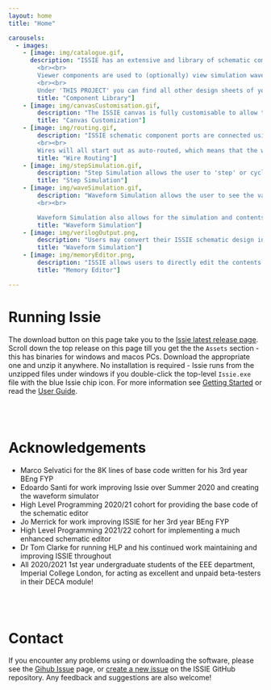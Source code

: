 ```yaml
---
layout: home
title: "Home" 

carousels:
  - images:
    - [image: img/catalogue.gif, 
      description: "ISSIE has an extensive and library of schematic components available in the 'Catalogue' menu. Components include low-level gates, flipflops, and multiplexers, as well as larger blocks: RAMs, ROMs, n-bit registers and adders. The lack of HDL-based combinational logic is currently filled by special components: Bus Select (extracts a bit-field), Bus Compare (decodes a min-term of a bus). More complex functions can quickly be constructed as sub-sheets and then used as any other component.
        <br><br>
        Viewer components are used to (optionally) view simulation waveforms of nodes on sub-sheets. Wire label components allow any number of nodes on one design sheet to be connected without visible wires.
        <br><br> 
        Under 'THIS PROJECT' you can find all other design sheets of your project as custom components which can be added to your current sheet and replicate the sheet logic.", 
        title: "Component Library"]
    - [image: img/canvasCustomisation.gif, 
        description: "The ISSIE canvas is fully customisable to allow the creation of readable and good-looking schematics. <b>Specifically:</b> <br><br> (a) Rotate, flip and Move all symbols <br> (b) Change and move around the symbols' labels <br> (c) Manually route wires as you like <br> (d) Auto-align elements <br> (e) Select the wire type you desire (radiussed, jump or modern wires)", 
        title: "Canvas Customization"]
    - [image: img/routing.gif, 
        description: "ISSIE schematic component ports are connected using drag-and-drop: each connection represents a wire or bus. ISSIE has two methods of routing wires: <b>auto-routing</b> and <b>manual-routing</b>. 
        <br><br>
        Wires will all start out as auto-routed, which means that the wire’s path is created automatically by the program. This path will update when moving any connected components. ISSIE also allows for manual routing, where the user may manipulate segments of the wire as desired to make the circuit more readable. Much care has been put into a user interface for routing which *just works* quickly with no learning curve.", 
        title: "Wire Routing"]
    - [image: img/stepSimulation.gif, 
        description: "Step Simulation allows the user to 'step' or cycle through each clock tick, and view the current design sheet's Output and Viewer component information. It also allows users to view how the state changes in stateful components such as RAM.", 
        title: "Step Simulation"]
    - [image: img/waveSimulation.gif, 
        description: "Waveform Simulation allows the user to see the values in each selected set of connected wires (net) over time as a waveform. The waveform simulator allows users to move waveforms up/down in the list to make the simulation more readable. Users may cycle through the simulator using the arrows to directly go to a specific clock cycle. Alternatively there is a scrollbar for the Waveform simulator that will automatically lengthen the simulation once the end is reached. The values in the waveform simulator can be viewed in various formats: binary, hexadecimal, unsigned decimal and signed decimal. The Waveform Simulator also features a draggable sidebar to partition screen space dynamically between waveforms and circuit.
        <br><br>

        Waveform Simulation also allows for the simulation and contents viewing of memory components such as RAM.", 
        title: "Waveform Simulation"]
    - [image: img/verilogOutput.png, 
        description: "Users may convert their ISSIE schematic design into a Verilog file using the \"Write design as Verilog\" option found in the header bar of the application. This allows great flexibility as ISSIE designs may be used in more complex design tools and other programs that use Verilog; allowing ISSIE to be used as a top-level design that can be further developed if needed. Verilog output for simulation or synthesis is documented as part of the Verilog write process, this includes links to a <a href=\"http://bygone.clairexen.net/yosys/download.html\">YoSys</a> workflow for synthesis on FPGAs. Imperial College users can download a pre-installed VM for this workflow, the VHDL output is standalone and should work with other synthesis methods", 
        title: "Waveform Simulation"]
    - [image: img/memoryEditor.png, 
        description: "ISSIE allows users to directly edit the contents of Memory components, for more versatility and ease of use. Memory contents can also be exported and imported via .ram files", 
        title: "Memory Editor"]

---
```




# Running Issie

The download button on this page take you to the [Issie latest release page](https://github.com/tomcl/issie/releases). Scroll down the top release on this page till you get the the `Assets` section - this has binaries for windows and macos PCs. Download the appropriate one and unzip it anywhere. No installation is required - Issie runs from the unzipped files under windows if you double-click the top-level `Issie.exe` file with the blue Issie chip icon. For more information see [Getting Started](https://github.com/tomcl/ISSIE#getting-started) or read the [User Guide](https://tomcl.github.io/issie/user-guide/).

<br><br>

# Acknowledgements

- Marco Selvatici for the 8K lines of base code written for his 3rd year BEng FYP
- Edoardo Santi for work improving Issie over Summer 2020 and creating the waveform simulator
- High Level Programming 2020/21 cohort for providing the base code of the schematic editor
- Jo Merrick for work improving ISSIE for her 3rd year BEng FYP
- High Level Programming 2021/22 cohort for implementing a much enhanced schematic editor
- Dr Tom Clarke for running HLP and his continued work maintaining and improving ISSIE throughout
- All 2020/2021 1st year undergraduate students of the EEE department, Imperial College London, for acting as excellent and unpaid beta-testers in their DECA module!

<br><br>


# Contact

If you encounter any problems using or downloading the software, please see the [Gihub Issue](https://github.com/tomcl/issie/issues) page, or [create a new issue](https://github.com/tomcl/issie/issues/new) on the ISSIE GitHub repository. Any feedback and suggestions are also welcome!

<br><br>